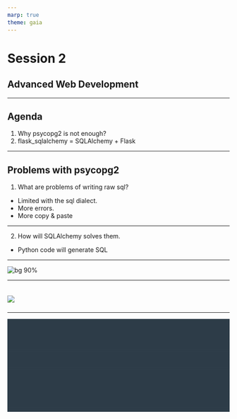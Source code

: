 ```yaml
---
marp: true
theme: gaia
---
```

# Session 2
## Advanced Web Development
---
## Agenda
1. Why psycopg2 is not enough?
2. flask_sqlalchemy = SQLAlchemy + Flask 
---
## Problems with psycopg2
1. What are problems of writing raw sql?
* Limited with the sql dialect.
* More errors.
* More copy & paste
---

2. How will SQLAlchemy solves them.
* Python code will generate SQL

---
![bg 90%](classes.png)

---
![](connection.png)
---

---
![bg auto](../../udacity.gif)